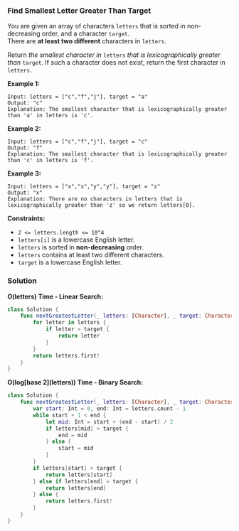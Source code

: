 
### Find Smallest Letter Greater Than Target

You are given an array of characters `letters` that is sorted in non-decreasing order, and a character `target`.</br> 
There are __at least two different__ characters in `letters`.

Return _the smallest character in_ `letters` _that is lexicographically greater than_ `target`. If such a character does not exist, return the first character in `letters`.

__Example 1:__
```
Input: letters = ["c","f","j"], target = "a"
Output: "c"
Explanation: The smallest character that is lexicographically greater than 'a' in letters is 'c'.
```
__Example 2:__
```
Input: letters = ["c","f","j"], target = "c"
Output: "f"
Explanation: The smallest character that is lexicographically greater than 'c' in letters is 'f'.
```
__Example 3:__
```
Input: letters = ["x","x","y","y"], target = "z"
Output: "x"
Explanation: There are no characters in letters that is lexicographically greater than 'z' so we return letters[0].
```

__Constraints:__
* `2 <= letters.length <= 10^4`
* `letters[i]` is a lowercase English letter.
* `letters` is sorted in __non-decreasing__ order.
* `letters` contains at least two different characters.
* `target` is a lowercase English letter.

### Solution
__O(letters) Time - Linear Search:__
```Swift
class Solution {
    func nextGreatestLetter(_ letters: [Character], _ target: Character) -> Character {
        for letter in letters {
            if letter > target {
                return letter
            }
        }
        return letters.first!
    }
}
```
__O(log\[base 2\](letters)) Time - Binary Search:__
```Swift
class Solution {
    func nextGreatestLetter(_ letters: [Character], _ target: Character) -> Character {
        var start: Int = 0, end: Int = letters.count - 1
        while start + 1 < end {
            let mid: Int = start + (end - start) / 2
            if letters[mid] > target {
                end = mid
            } else {
                start = mid
            }
        }
        if letters[start] > target {
            return letters[start]
        } else if letters[end] > target {
            return letters[end]
        } else {
            return letters.first!
        }
    }
}
```